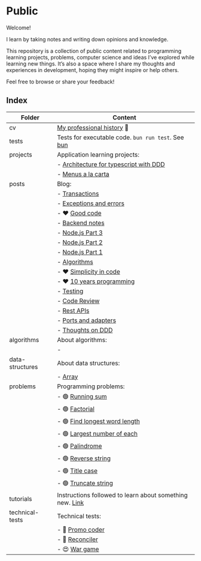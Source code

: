 # Public

Welcome!

I learn by taking notes and writing down opinions and knowledge.

This repository is a collection of public content related to programming learning projects, problems, computer science and ideas I’ve explored while learning new things.
It’s also a space where I share my thoughts and experiences in development, hoping they might inspire or help others.

Feel free to browse or share your feedback!

## Index

| Folder          | Content                                                                          |
| --------------- | -------------------------------------------------------------------------------- |
| cv              | [My professional history](cv/README.md) 💼                                       |
| tests           | Tests for executable code. `bun run test`. See [bun](https://bun.sh)             |
| projects        | Application learning projects:                                                   |
|                 | - [Architecture for typescript with DDD](projects/architecture-ts-ddd/README.md) |
|                 | - [Menus a la carta](projects/menus-a-la-carta/README.md)                        |
| posts           | Blog:                                                                            |
|                 | - [Transactions](posts/2024-09-09-transactions.md)                               |
|                 | - [Exceptions and errors](posts/2024-08-26-exceptions-and-errors.md)             |
|                 | - ❤️ [Good code](posts/2023-09-14-good-code.md)                                  |
|                 | - [Backend notes](posts/2023-07-28-backend-notes.md)                             |
|                 | - [Node.js Part 3](posts/2023-07-14-node-js-3.md)                                |
|                 | - [Node.js Part 2](posts/2023-07-11-node-js-2.md)                                |
|                 | - [Node.js Part 1](posts/2023-07-10-node-js-1.md)                                |
|                 | - [Algorithms](posts/2023-01-03-algorithms.md)                                   |
|                 | - ❤️ [Simplicity in code](posts/2022-11-10-simplicity-in-code.md)                |
|                 | - ❤️ [10 years programming](posts/2022-11-04-ten-years-programming.md)           |
|                 | - [Testing](posts/2020-02-21-testing.md)                                         |
|                 | - [Code Review](posts/2019-03-25-code-review.md)                                 |
|                 | - [Rest APIs](posts/2017-05-20-rest-apis.md)                                     |
|                 | - [Ports and adapters](posts/2016-06-06-ports-and-adapters.md)                   |
|                 | - [Thoughts on DDD](posts/2016-05-25-thoughts-on-ddd.md)                         |
| algorithms      | About algorithms:                                                                |
|                 | -                                                                                |
| data-structures | About data structures:                                                           |
|                 | - [Array](data-structures/array.ts)                                              |
| problems        | Programming problems:                                                            |
|                 | - 🟢 [Running sum](problems/easy/running_sum.ts)                                 |
|                 | - 🟢 [Factorial](problems/easy/factorial.ts)                                     |
|                 | - 🟢 [Find longest word length](problems/easy/find_longest_word_length.ts)       |
|                 | - 🟢 [Largest number of each](problems/easy/largest_number_of_each.ts)           |
|                 | - 🟢 [Palindrome](problems/easy/palindrome.ts)                                   |
|                 | - 🟢 [Reverse string](problems/easy/reverse_string.ts)                           |
|                 | - 🟢 [Title case](problems/easy/title_case.ts)                                   |
|                 | - 🟢 [Truncate string](problems/easy/truncate_string.ts)                         |
| tutorials       | Instructions followed to learn about something new. [Link](tutorials/README.md)  |
| technical-tests | Technical tests:                                                                 |
|                 | - 😤 [Promo coder](technical-tests/promo-coder/README.md)                        |
|                 | - 🙂 [Reconciler](technical-tests/reconciler/README.md)                          |
|                 | - 😍 [War game](technical-tests/war-game/README.md)                              |
